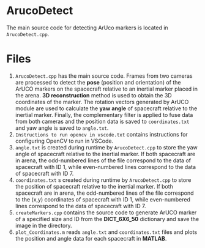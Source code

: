 # ArucoDetect
The main source code for detecting ArUco markers is located in `ArucoDetect.cpp`.

# Files
1. `ArucoDetect.cpp` has the main source code. Frames from two cameras are processed to detect the **pose** (position and orientation) of the ArUCO markers on the spacecraft relative to an inertial marker placed in the arena. **3D reconstruction** method is used to obtain the 3D coordinates of the marker. The rotation vectors generated by ArUCO module are used to calculate the **yaw angle** of spacecraft relative to the inertial marker. Finally, the complementary filter is applied to fuse data from both cameras and the position data is saved to `coordinates.txt` and yaw angle is saved to `angle.txt`.
2. `Instructions to run opencv in vscode.txt` contains instructions for configuring OpenCV to run in VSCode.
3. `angle.txt` is created during runtime by `ArucoDetect.cpp` to store the yaw angle of spacecraft relative to the inertial marker. If both spacecraft are in arena, the odd-numbered lines of the file correspond to the data of spacecraft with ID 1, while even-numbered lines correspond to the data of spacecraft with ID 7. 
4. `coordinates.txt` s created during runtime by `ArucoDetect.cpp` to store the position of spacecraft relative to the inertial marker. If both spacecraft are in arena, the odd-numbered lines of the file correspond to the (x,y) coordinates of spacecraft with ID 1, while even-numbered lines correspond to the data of spacecraft with ID 7.
5. `createMarkers.cpp` contains the source code to generate ArUCO marker of a specified size and ID from the **DICT_6X6_50** dictionary and save the image in the directory.
6. `plot_Coordinates.m` reads `angle.txt` and `coordinates.txt` files and plots the position and angle data for each spacecraft in **MATLAB**.
